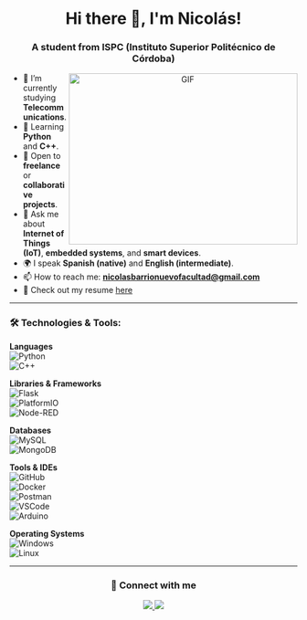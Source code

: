 <h1 align="center">Hi there 👋, I'm Nicolás!</h1>
<h3 align="center">A student from ISPC (Instituto Superior Politécnico de Córdoba)</h3>

<a target="_blank" align="center">
  <img align="right" top="500" height="300" width="400" alt="GIF" src="https://media.giphy.com/media/SWoSkN6DxTszqIKEqv/giphy.gif">
</a>

- 🔭 I’m currently studying **Telecommunications**.  
- 🌱 Learning **Python** and **C++**.  
- 🤝 Open to **freelance** or **collaborative projects**.  
- 💬 Ask me about **Internet of Things (IoT)**, **embedded systems**, and **smart devices**.  
- 🌍 I speak **Spanish (native)** and **English (intermediate)**.  
- 📫 How to reach me: **nicolasbarrionuevofacultad@gmail.com**  
- 📄 Check out my resume [here](https://drive.google.com/your-cv-link) <!-- Reemplaza con tu link real -->

---

### 🛠️ Technologies & Tools:

**Languages**  
![Python](https://img.shields.io/badge/-Python-black?style=flat-square&logo=Python)  
![C++](https://img.shields.io/badge/-C++-00599C?style=flat-square&logo=c)

**Libraries & Frameworks**  
![Flask](https://img.shields.io/badge/-Flask-black?style=flat-square&logo=flask)  
![PlatformIO](https://img.shields.io/badge/-PlatformIO-orange?style=flat-square)  
![Node-RED](https://img.shields.io/badge/-Node--RED-brown?style=flat-square&logo=nodered&logoColor=white)

**Databases**  
![MySQL](https://img.shields.io/badge/-MySQL-black?style=flat-square&logo=mysql)  
![MongoDB](https://img.shields.io/badge/-MongoDB-green?style=flat-square&logo=mongodb)

**Tools & IDEs**  
![GitHub](https://img.shields.io/badge/-GitHub-181717?style=flat-square&logo=github)  
![Docker](https://img.shields.io/badge/-Docker-blue?style=flat-square&logo=docker)  
![Postman](https://img.shields.io/badge/Postman-FF6C37?logo=postman&logoColor=white&style=flat-square)  
![VSCode](https://img.shields.io/badge/-VSCode-007ACC?style=flat-square&logo=visual-studio-code&logoColor=white)  
![Arduino](https://img.shields.io/badge/-Arduino-00979D?style=flat-square&logo=arduino&logoColor=white)

**Operating Systems**  
![Windows](https://img.shields.io/badge/-Windows-0078D6?style=flat-square&logo=windows&logoColor=white)  
![Linux](https://img.shields.io/badge/-Linux-FCC624?style=flat-square&logo=linux&logoColor=black)

---

<h3 align="center">🤝 Connect with me </h3>

<p align="center">
  <a href="mailto:nicolasbarrionuevofacultad@gmail.com">
    <img src="https://img.shields.io/badge/-Email-D14836?style=flat-square&logo=gmail&logoColor=white">
  </a>
  <a href="https://www.linkedin.com/in/nicol%C3%A1s-barrionuevo-020456338" target="blank">
    <img src="https://img.shields.io/badge/-LinkedIn-blue?style=flat-square&logo=linkedin">
  </a>
</p>
